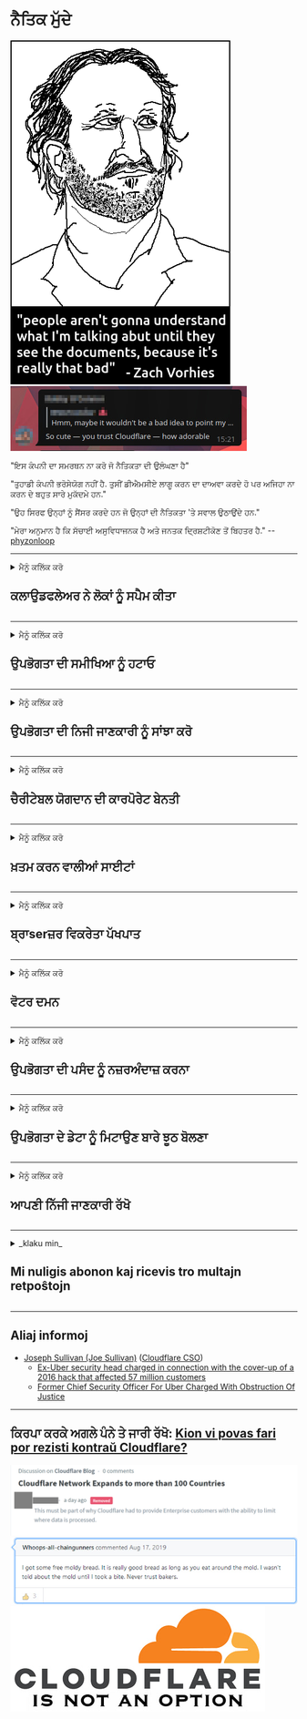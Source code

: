 # ਨੈਤਿਕ ਮੁੱਦੇ

![](../image/itsreallythatbad.jpg)
![](../image/telegram/c81238387627b4bfd3dcd60f56d41626.jpg)

"ਇਸ ਕੰਪਨੀ ਦਾ ਸਮਰਥਨ ਨਾ ਕਰੋ ਜੋ ਨੈਤਿਕਤਾ ਦੀ ਉਲੰਘਣਾ ਹੈ"

"ਤੁਹਾਡੀ ਕੰਪਨੀ ਭਰੋਸੇਯੋਗ ਨਹੀਂ ਹੈ. ਤੁਸੀਂ ਡੀਐਮਸੀਏ ਲਾਗੂ ਕਰਨ ਦਾ ਦਾਅਵਾ ਕਰਦੇ ਹੋ ਪਰ ਅਜਿਹਾ ਨਾ ਕਰਨ ਦੇ ਬਹੁਤ ਸਾਰੇ ਮੁਕੱਦਮੇ ਹਨ."

"ਉਹ ਸਿਰਫ ਉਨ੍ਹਾਂ ਨੂੰ ਸੈਂਸਰ ਕਰਦੇ ਹਨ ਜੋ ਉਨ੍ਹਾਂ ਦੀ ਨੈਤਿਕਤਾ 'ਤੇ ਸਵਾਲ ਉਠਾਉਂਦੇ ਹਨ."

"ਮੇਰਾ ਅਨੁਮਾਨ ਹੈ ਕਿ ਸੱਚਾਈ ਅਸੁਵਿਧਾਜਨਕ ਹੈ ਅਤੇ ਜਨਤਕ ਦ੍ਰਿਸ਼ਟੀਕੋਣ ਤੋਂ ਬਿਹਤਰ ਹੈ."  -- [phyzonloop](https://twitter.com/phyzonloop)


---


<details>
<summary>ਮੈਨੂੰ ਕਲਿੱਕ ਕਰੋ

## ਕਲਾਉਡਫਲੇਅਰ ਨੇ ਲੋਕਾਂ ਨੂੰ ਸਪੈਮ ਕੀਤਾ
</summary>


ਕਲਾਉਡਫਲੇਅਰ ਗੈਰ-ਕਲਾਉਡਫਲੇਅਰ ਉਪਭੋਗਤਾਵਾਂ ਨੂੰ ਸਪੈਮ ਈਮੇਲ ਭੇਜ ਰਿਹਾ ਹੈ.

- ਸਿਰਫ ਉਨ੍ਹਾਂ ਗਾਹਕਾਂ ਨੂੰ ਈਮੇਲ ਭੇਜੋ ਜਿਨ੍ਹਾਂ ਨੇ ਚੋਣ ਕੀਤੀ ਹੈ
- ਜਦੋਂ ਉਪਭੋਗਤਾ "ਰੋਕੋ" ਕਹਿੰਦਾ ਹੈ, ਤਾਂ ਈਮੇਲ ਭੇਜਣਾ ਬੰਦ ਕਰੋ

ਇਹ ਬਹੁਤ ਸੌਖਾ ਹੈ. ਪਰ ਕਲਾਉਡਫਲੇਅਰ ਦੀ ਪਰਵਾਹ ਨਹੀਂ.
ਕਲਾਉਡਫਲੇਅਰ ਨੇ ਕਿਹਾ ਕਿ ਉਨ੍ਹਾਂ ਦੀ ਸੇਵਾ ਦੀ ਵਰਤੋਂ ਨਾਲ ਸਾਰੇ ਸਪੈਮਰ ਜਾਂ ਹਮਲਾਵਰਾਂ ਨੂੰ ਰੋਕਿਆ ਜਾ ਸਕਦਾ ਹੈ.
ਕਲਾਉਡਫਲੇਅਰ ਨੂੰ ਚਾਲੂ ਕੀਤੇ ਬਿਨਾਂ ਅਸੀਂ ਕਲਾਉਡਫਲੇਅਰ ਨੂੰ ਕਿਵੇਂ ਰੋਕ ਸਕਦੇ ਹਾਂ?


| 🖼 | 🖼 |
| --- | --- |
| ![](../image/cfspam01.jpg) | ![](../image/cfspam03.jpg) |
| ![](../image/cfspam02.jpg) | ![](../image/cfspambrittany.jpg)<br>![](../image/cfspamtwtr.jpg) |

</details>

---

<details>
<summary>ਮੈਨੂੰ ਕਲਿੱਕ ਕਰੋ

## ਉਪਭੋਗਤਾ ਦੀ ਸਮੀਖਿਆ ਨੂੰ ਹਟਾਓ
</summary>


ਕਲਾਉਡਫਲੇਅਰ ਸੈਂਸਰ ਨਕਾਰਾਤਮਕ ਸਮੀਖਿਆਵਾਂ.
ਜੇ ਤੁਸੀਂ ਟਵਿੱਟਰ 'ਤੇ ਐਂਟੀ-ਕਲਾਉਡਫਲੇਅਰ ਟੈਕਸਟ ਪੋਸਟ ਕਰਦੇ ਹੋ, ਤਾਂ ਤੁਹਾਡੇ ਕੋਲ ਕਲਾਉਡਫਲੇਅਰ ਕਰਮਚਾਰੀ ਤੋਂ "ਨਹੀਂ, ਇਹ ਨਹੀਂ ਹੈ" ਸੰਦੇਸ਼ ਦੇ ਜਵਾਬ ਪ੍ਰਾਪਤ ਕਰਨ ਦਾ ਮੌਕਾ ਹੈ.
ਜੇ ਤੁਸੀਂ ਕਿਸੇ ਵੀ ਸਮੀਖਿਆ ਸਾਈਟ 'ਤੇ ਨਕਾਰਾਤਮਕ ਸਮੀਖਿਆ ਪੋਸਟ ਕਰਦੇ ਹੋ, ਤਾਂ ਉਹ ਇਸ ਨੂੰ ਸੈਂਸਰ ਕਰਨ ਦੀ ਕੋਸ਼ਿਸ਼ ਕਰਨਗੇ.


| 🖼 | 🖼 |
| --- | --- |
| ![](../image/cfcenrev_01.jpg)<br>![](../image/cfcenrev_02.jpg) | ![](../image/cfcenrev_03.jpg) |

</details>

---

<details>
<summary>ਮੈਨੂੰ ਕਲਿੱਕ ਕਰੋ

## ਉਪਭੋਗਤਾ ਦੀ ਨਿਜੀ ਜਾਣਕਾਰੀ ਨੂੰ ਸਾਂਝਾ ਕਰੋ
</summary>


ਕਲਾਉਡਫਲੇਅਰ ਵਿਚ ਭਾਰੀ ਪਰੇਸ਼ਾਨੀ ਦੀ ਸਮੱਸਿਆ ਹੈ.
ਕਲਾਉਡਫਲੇਅਰ ਉਨ੍ਹਾਂ ਦੀ ਨਿੱਜੀ ਜਾਣਕਾਰੀ ਸਾਂਝੀ ਕਰਦਾ ਹੈ ਜੋ ਮੇਜ਼ਬਾਨੀ ਵਾਲੀਆਂ ਸਾਈਟਾਂ ਬਾਰੇ ਸ਼ਿਕਾਇਤ ਕਰਦੇ ਹਨ.
ਉਹ ਕਈ ਵਾਰ ਤੁਹਾਨੂੰ ਆਪਣੀ ਸਹੀ ਆਈਡੀ ਪ੍ਰਦਾਨ ਕਰਨ ਲਈ ਕਹਿੰਦੇ ਹਨ.
ਜੇ ਤੁਸੀਂ ਪਰੇਸ਼ਾਨ ਹੋਣਾ, ਹਮਲਾ ਕਰਨਾ, ਸਵੈਪ ਕਰਨਾ ਜਾਂ ਮਾਰਨਾ ਨਹੀਂ ਚਾਹੁੰਦੇ, ਤਾਂ ਤੁਸੀਂ ਕਲਾਉਡਫਲੇਅਰਡ ਵੈਬਸਾਈਟਾਂ ਤੋਂ ਬਿਹਤਰ ਰਹੋ.


| 🖼 | 🖼 |
| --- | --- |
| ![](../image/cfdox_what.jpg) | ![](../image/cfdox_swat.jpg) |
| ![](../image/cfdox_kill.jpg) | ![](../image/cfdox_threat.jpg) |
| ![](../image/cfdox_dox.jpg) | ![](../image/cfdox_ex1.jpg) |
| ![](../image/cfabuseform.jpg) | ![](../image/cfdox_ex2.jpg) |

</details>

---

<details>
<summary>ਮੈਨੂੰ ਕਲਿੱਕ ਕਰੋ

## ਚੈਰੀਟੇਬਲ ਯੋਗਦਾਨ ਦੀ ਕਾਰਪੋਰੇਟ ਬੇਨਤੀ
</summary>


ਕਲਾਉਡਫਲੇਅਰ ਚੈਰੀਟੇਬਲ ਯੋਗਦਾਨ ਦੀ ਮੰਗ ਕਰ ਰਿਹਾ ਹੈ.
ਇਹ ਕਾਫ਼ੀ ਹੈਰਾਨ ਕਰਨ ਵਾਲੀ ਗੱਲ ਹੈ ਕਿ ਇਕ ਅਮਰੀਕੀ ਕਾਰਪੋਰੇਸ਼ਨ ਗ਼ੈਰ-ਮੁਨਾਫਾ ਸੰਗਠਨਾਂ ਦੇ ਨਾਲ-ਨਾਲ ਦਾਨ ਮੰਗੇਗੀ ਜਿਸ ਦੇ ਚੰਗੇ ਕਾਰਨ ਹਨ.
ਜੇ ਤੁਸੀਂ ਲੋਕਾਂ ਨੂੰ ਰੋਕਣਾ ਜਾਂ ਹੋਰ ਲੋਕਾਂ ਦਾ ਸਮਾਂ ਬਰਬਾਦ ਕਰਨਾ ਚਾਹੁੰਦੇ ਹੋ, ਤਾਂ ਤੁਸੀਂ ਕਲਾਉਡਫਲੇਅਰ ਕਰਮਚਾਰੀਆਂ ਲਈ ਕੁਝ ਪੀਜ਼ਾ ਮੰਗਵਾ ਸਕਦੇ ਹੋ.


![](../image/cfdonate.jpg)

</details>

---

<details>
<summary>ਮੈਨੂੰ ਕਲਿੱਕ ਕਰੋ

## ਖ਼ਤਮ ਕਰਨ ਵਾਲੀਆਂ ਸਾਈਟਾਂ
</summary>


ਜੇ ਤੁਹਾਡੀ ਸਾਈਟ ਅਚਾਨਕ ਹੇਠਾਂ ਜਾਂਦੀ ਹੈ ਤਾਂ ਤੁਸੀਂ ਕੀ ਕਰੋਗੇ?
ਅਜਿਹੀਆਂ ਖ਼ਬਰਾਂ ਹਨ ਕਿ ਕਲਾਉਡਫਲੇਅਰ ਉਪਭੋਗਤਾ ਦੀ ਕੌਂਫਿਗਰੇਸ਼ਨ ਨੂੰ ਮਿਟਾ ਰਿਹਾ ਹੈ ਜਾਂ ਬਿਨਾਂ ਕਿਸੇ ਚਿਤਾਵਨੀ ਦੇ, ਸੇਵਾ ਨੂੰ ਚੁੱਪ ਕਰ ਰਿਹਾ ਹੈ.
ਅਸੀਂ ਤੁਹਾਨੂੰ ਵਧੀਆ ਪ੍ਰਦਾਤਾ ਲੱਭਣ ਦਾ ਸੁਝਾਅ ਦਿੰਦੇ ਹਾਂ.

![](../image/cftmnt.jpg)

</details>

---

<details>
<summary>ਮੈਨੂੰ ਕਲਿੱਕ ਕਰੋ

## ਬ੍ਰਾserਜ਼ਰ ਵਿਕਰੇਤਾ ਪੱਖਪਾਤ
</summary>


ਕਲਾਉਡਫਲੇਅਰ ਫਾਇਰਫਾਕਸ ਦੀ ਵਰਤੋਂ ਕਰਨ ਵਾਲਿਆਂ ਨੂੰ ਤਰਜੀਹੀ ਇਲਾਜ਼ ਦਿੰਦਾ ਹੈ ਜਦਕਿ ਟੋਰ ਉੱਤੇ ਗੈਰ ਟੋਰ-ਬ੍ਰਾserਜ਼ਰ ਦੇ ਉਪਭੋਗਤਾਵਾਂ ਨੂੰ ਵੈਰ-ਸਲੂਕ ਕਰਦਾ ਹੈ.
ਟੋਰ ਉਪਭੋਗਤਾ ਜੋ ਸਹੀ nonੰਗ ਨਾਲ ਗੈਰ-ਮੁਕਤ ਜਾਵਾਸਕ੍ਰਿਪਟ ਨੂੰ ਚਲਾਉਣ ਤੋਂ ਇਨਕਾਰ ਕਰਦੇ ਹਨ ਉਹ ਵੀ ਵਿਰੋਧਤਾਈ ਇਲਾਜ ਪ੍ਰਾਪਤ ਕਰਦੇ ਹਨ.
ਇਹ ਪਹੁੰਚ ਅਸਮਾਨਤਾ ਇੱਕ ਨੈਟਵਰਕ ਨਿਰਪੱਖਤਾ ਦੀ ਦੁਰਵਰਤੋਂ ਅਤੇ ਸ਼ਕਤੀ ਦੀ ਦੁਰਵਰਤੋਂ ਹੈ.

![](../image/browdifftbcx.gif)

- ਖੱਬਾ: ਟੋਰ ਬਰਾserਜ਼ਰ, ਸੱਜਾ: ਕਰੋਮ. ਇੱਕੋ IP ਐਡਰੈੱਸ.

![](../image/browserdiff.jpg)

- ਖੱਬਾ: ਟੋਰ ਬਰਾserਜ਼ਰ ਜਾਵਾਸਕ੍ਰਿਪਟ ਅਸਮਰਥਿਤ, ਕੂਕੀ ਯੋਗ
- ਸੱਜਾ: ਕਰੋਮ ਜਾਵਾਸਕ੍ਰਿਪਟ ਸਮਰੱਥ, ਕੂਕੀ ਅਯੋਗ

![](../image/cfsiryoublocked.jpg)

- ਟੂ (ਕਲੀਅਰਨੈੱਟ ਆਈ.ਪੀ.) ਤੋਂ ਬਿਨਾਂ ਕਯੂਟਬ੍ਰਾਉਜ਼ਰ (ਛੋਟਾ ਬਰਾ browserਜ਼ਰ)

| ***ਬ੍ਰਾ .ਜ਼ਰ*** | ***ਪਹੁੰਚ ਦਾ ਇਲਾਜ*** |
| --- | --- |
| Tor Browser (ਜਾਵਾਸਕ੍ਰਿਪਟ ਯੋਗ) | ਪਹੁੰਚ ਦੀ ਆਗਿਆ ਹੈ |
| Firefox (ਜਾਵਾਸਕ੍ਰਿਪਟ ਯੋਗ) | ਪਹੁੰਚ ਨਿਘਾਰ |
| Chromium (ਜਾਵਾਸਕ੍ਰਿਪਟ ਯੋਗ) | ਪਹੁੰਚ ਨਿਘਾਰ |
| Chromium or Firefox (ਜਾਵਾਸਕ੍ਰਿਪਟ ਅਸਮਰਥਿਤ) | ਐਕਸੇਸ ਡਿਨਾਇਡ |
| Chromium or Firefox (ਕੂਕੀ ਅਯੋਗ) | ਐਕਸੇਸ ਡਿਨਾਇਡ |
| QuteBrowser | ਐਕਸੇਸ ਡਿਨਾਇਡ |
| lynx | ਐਕਸੇਸ ਡਿਨਾਇਡ |
| w3m | ਐਕਸੇਸ ਡਿਨਾਇਡ |
| wget | ਐਕਸੇਸ ਡਿਨਾਇਡ |


ਆਸਾਨ ਚੁਣੌਤੀ ਨੂੰ ਹੱਲ ਕਰਨ ਲਈ ਆਡੀਓ ਬਟਨ ਦੀ ਵਰਤੋਂ ਕਿਉਂ ਨਹੀਂ ਕਰਦੇ?

ਹਾਂ, ਇੱਥੇ ਇੱਕ ਆਡੀਓ ਬਟਨ ਹੈ, ਪਰ ਇਹ ਹਮੇਸ਼ਾਂ ਟੋਰ ਤੇ ਕੰਮ ਨਹੀਂ ਕਰਦਾ.
ਜਦੋਂ ਤੁਸੀਂ ਇਸ ਨੂੰ ਦਬਾਉਗੇ ਤਾਂ ਤੁਹਾਨੂੰ ਇਹ ਸੁਨੇਹਾ ਮਿਲੇਗਾ:

```
ਬਾਅਦ ਵਿੱਚ ਦੁਬਾਰਾ ਕੋਸ਼ਿਸ਼ ਕਰੋ
ਤੁਹਾਡਾ ਕੰਪਿ computerਟਰ ਜਾਂ ਨੈਟਵਰਕ ਆਟੋਮੈਟਿਕ ਪੁੱਛਗਿੱਛ ਭੇਜ ਰਿਹਾ ਹੈ.
ਸਾਡੇ ਉਪਭੋਗਤਾਵਾਂ ਨੂੰ ਸੁਰੱਖਿਅਤ ਕਰਨ ਲਈ, ਅਸੀਂ ਹੁਣੇ ਤੁਹਾਡੀ ਬੇਨਤੀ ਤੇ ਕਾਰਵਾਈ ਨਹੀਂ ਕਰ ਸਕਦੇ.
ਵਧੇਰੇ ਜਾਣਕਾਰੀ ਲਈ ਸਾਡੇ ਸਹਾਇਤਾ ਪੇਜ ਤੇ ਜਾਓ
```

</details>

---

<details>
<summary>ਮੈਨੂੰ ਕਲਿੱਕ ਕਰੋ

## ਵੋਟਰ ਦਮਨ
</summary>


ਅਮਰੀਕਾ ਦੇ ਰਾਜਾਂ ਦੇ ਵੋਟਰ ਆਪਣੀ ਰਿਹਾਇਸ਼ ਦੇ ਰਾਜ ਵਿੱਚ ਆਖਰਕਾਰ ਰਾਜ ਸੈਕਟਰੀ ਦੀ ਵੈਬਸਾਈਟ ਰਾਹੀਂ ਵੋਟ ਪਾਉਣ ਲਈ ਰਜਿਸਟਰ ਹੁੰਦੇ ਹਨ.
ਰਿਪਬਲੀਕਨ-ਨਿਯੰਤਰਿਤ ਰਾਜ ਸੈਕਟਰੀ ਦਫਤਰ ਕਲਾਉਡਫਲੇਅਰ ਦੁਆਰਾ ਸਟੇਟ ਸੈਕਟਰੀ ਦੀ ਵੈਬਸਾਈਟ ਨੂੰ ਅੱਗੇ ਵਧਾ ਕੇ ਵੋਟਰਾਂ ਦੇ ਦਮਨ ਵਿੱਚ ਸ਼ਾਮਲ ਹਨ।
ਟੌਰ ਉਪਭੋਗਤਾਵਾਂ ਨਾਲ ਕਲਾਉਡਫਲੇਅਰ ਦਾ ਵੈਰ ਵਿਰੋਧਤਾਈ, ਇਸਦੀ ਐਮਆਈਟੀਐਮ ਸਥਿਤੀ ਕੇਂਦਰੀ ਨਿਗਰਾਨੀ ਦੇ ਗਲੋਬਲ ਬਿੰਦੂ ਵਜੋਂ, ਅਤੇ ਇਸਦੀ ਨੁਕਸਾਨਦੇਹ ਭੂਮਿਕਾ ਸੰਭਾਵਿਤ ਤੌਰ ਤੇ ਸੰਭਾਵੀ ਵੋਟਰਾਂ ਨੂੰ ਰਜਿਸਟਰ ਕਰਨ ਤੋਂ ਝਿਜਕਦੀ ਹੈ.
ਖ਼ਾਸਕਰ ਲਿਬਰਲ ਗੋਪਨੀਯਤਾ ਨੂੰ ਗ੍ਰਹਿਣ ਕਰਦੇ ਹਨ.
ਵੋਟਰ ਰਜਿਸਟ੍ਰੇਸ਼ਨ ਫਾਰਮ ਵੋਟਰ ਦੀ ਰਾਜਨੀਤਿਕ ਝੁਕਾਅ, ਨਿੱਜੀ ਸਰੀਰਕ ਪਤਾ, ਸਮਾਜਿਕ ਸੁਰੱਖਿਆ ਨੰਬਰ ਅਤੇ ਜਨਮ ਤਰੀਕ ਬਾਰੇ ਸੰਵੇਦਨਸ਼ੀਲ ਜਾਣਕਾਰੀ ਇਕੱਤਰ ਕਰਦੇ ਹਨ.
ਬਹੁਤੇ ਰਾਜ ਸਿਰਫ ਉਸ ਜਨਤਕ ਜਾਣਕਾਰੀ ਨੂੰ ਜਨਤਕ ਤੌਰ ਤੇ ਉਪਲਬਧ ਕਰਦੇ ਹਨ, ਪਰ ਕਲਾਉਡਫਲੇਅਰ ਉਹ ਸਾਰੀ ਜਾਣਕਾਰੀ ਦੇਖਦਾ ਹੈ ਜਦੋਂ ਕੋਈ ਵੋਟ ਪਾਉਣ ਲਈ ਰਜਿਸਟਰ ਕਰਦਾ ਹੈ.

ਨੋਟ ਕਰੋ ਕਿ ਕਾਗਜ਼ ਦੀ ਰਜਿਸਟਰੀਕਰਣ ਕਲਾਉਡਫਲੇਅਰ ਨੂੰ ਖਰਾਬ ਨਹੀਂ ਕਰਦੀ ਹੈ ਕਿਉਂਕਿ ਰਾਜ ਦੇ ਡੇਟਾ ਐਂਟਰੀ ਸਟਾਫ ਦੇ ਕਰਮਚਾਰੀਆਂ ਦੇ ਸੱਕਤਰ ਸੰਭਾਵਤ ਤੌਰ 'ਤੇ ਡੇਟਾ ਦਾਖਲ ਕਰਨ ਲਈ ਕਲਾਉਡਫਲੇਅਰ ਦੀ ਵੈਬਸਾਈਟ ਦੀ ਵਰਤੋਂ ਕਰਨਗੇ.

| 🖼 | 🖼 |
| --- | --- |
| ![](../image/cfvotm_01.jpg) | ![](../image/cfvotm_02.jpg) |

- ਚੇਨਜ਼ ਆਰਗੇਨਾਈਜ਼ੇਸ਼ਨ ਵੋਟ ਇਕੱਤਰ ਕਰਨ ਅਤੇ ਕਾਰਵਾਈ ਕਰਨ ਲਈ ਇੱਕ ਮਸ਼ਹੂਰ ਵੈਬਸਾਈਟ ਹੈ.
“ਹਰ ਜਗ੍ਹਾ ਲੋਕ ਮੁਹਿੰਮਾਂ ਦੀ ਸ਼ੁਰੂਆਤ ਕਰ ਰਹੇ ਹਨ, ਸਮਰਥਕਾਂ ਨੂੰ ਇਕੱਤਰ ਕਰ ਰਹੇ ਹਨ, ਅਤੇ ਹੱਲ ਕੱ driveਣ ਲਈ ਫੈਸਲਾ ਲੈਣ ਵਾਲਿਆਂ ਨਾਲ ਕੰਮ ਕਰ ਰਹੇ ਹਨ.”
ਬਦਕਿਸਮਤੀ ਨਾਲ, ਬਹੁਤ ਸਾਰੇ ਲੋਕ ਕਲਾਉਡਫਲੇਅਰ ਦੇ ਹਮਲਾਵਰ ਫਿਲਟਰ ਦੇ ਕਾਰਨ change.org ਨੂੰ ਬਿਲਕੁਲ ਨਹੀਂ ਵੇਖ ਸਕਦੇ.
ਉਨ੍ਹਾਂ ਨੂੰ ਪਟੀਸ਼ਨ 'ਤੇ ਦਸਤਖਤ ਕਰਨ ਤੋਂ ਰੋਕਿਆ ਜਾ ਰਿਹਾ ਹੈ, ਇਸ ਤਰ੍ਹਾਂ ਉਨ੍ਹਾਂ ਨੂੰ ਲੋਕਤੰਤਰੀ ਪ੍ਰਕਿਰਿਆ ਤੋਂ ਬਾਹਰ ਰੱਖਣਾ.
ਹੋਰ ਨਾਨ-ਕਲਾਉਡਫਲੇਅਰ ਪਲੇਟਫਾਰਮ ਜਿਵੇਂ ਕਿ ਓਪਨ ਪਟੀਸ਼ਨ ਦਾ ਇਸਤੇਮਾਲ ਕਰਨਾ ਸਮੱਸਿਆ ਦੇ ਹੱਲ ਵਿੱਚ ਸਹਾਇਤਾ ਕਰਦਾ ਹੈ.

| 🖼 | 🖼 |
| --- | --- |
| ![](../image/changeorgasn.jpg) | ![](../image/changeorgtor.jpg) |

- ਕਲਾਉਡਫਲੇਅਰ ਦਾ "ਐਥੀਨੀਅਨ ਪ੍ਰੋਜੈਕਟ" ਰਾਜ ਅਤੇ ਸਥਾਨਕ ਚੋਣ ਵੈਬਸਾਈਟਾਂ ਨੂੰ ਮੁਫਤ ਉੱਦਮ-ਪੱਧਰ ਦੀ ਸੁਰੱਖਿਆ ਦੀ ਪੇਸ਼ਕਸ਼ ਕਰਦਾ ਹੈ.
ਉਨ੍ਹਾਂ ਨੇ ਕਿਹਾ "ਉਨ੍ਹਾਂ ਦੇ ਹਲਕੇ ਚੋਣ ਜਾਣਕਾਰੀ ਅਤੇ ਵੋਟਰ ਰਜਿਸਟ੍ਰੇਸ਼ਨ ਤੱਕ ਪਹੁੰਚ ਪ੍ਰਾਪਤ ਕਰ ਸਕਦੇ ਹਨ" ਪਰ ਇਹ ਝੂਠ ਹੈ ਕਿਉਂਕਿ ਬਹੁਤ ਸਾਰੇ ਲੋਕ ਸਾਈਟ ਨੂੰ ਬਿਲਕੁਲ ਵੀ ਵੇਖ ਨਹੀਂ ਸਕਦੇ।

</details>

---

<details>
<summary>ਮੈਨੂੰ ਕਲਿੱਕ ਕਰੋ

## ਉਪਭੋਗਤਾ ਦੀ ਪਸੰਦ ਨੂੰ ਨਜ਼ਰਅੰਦਾਜ਼ ਕਰਨਾ
</summary>


ਜੇ ਤੁਸੀਂ ਕਿਸੇ ਚੀਜ਼ ਨੂੰ ਬਾਹਰ ਕੱ .ਦੇ ਹੋ, ਤਾਂ ਤੁਸੀਂ ਉਮੀਦ ਕਰਦੇ ਹੋ ਕਿ ਤੁਹਾਨੂੰ ਇਸ ਬਾਰੇ ਕੋਈ ਈਮੇਲ ਨਹੀਂ ਮਿਲੇਗੀ.
ਕਲਾਉਡਫਲੇਅਰ ਉਪਭੋਗਤਾ ਦੀ ਪਸੰਦ ਨੂੰ ਨਜ਼ਰਅੰਦਾਜ਼ ਕਰਦਾ ਹੈ ਅਤੇ ਗਾਹਕ ਦੀ ਸਹਿਮਤੀ ਤੋਂ ਬਿਨਾਂ ਤੀਜੀ ਧਿਰ ਕਾਰਪੋਰੇਸ਼ਨਾਂ ਨਾਲ ਡਾਟਾ ਸਾਂਝਾ ਕਰਦਾ ਹੈ.
ਜੇ ਤੁਸੀਂ ਉਨ੍ਹਾਂ ਦੀ ਮੁਫਤ ਯੋਜਨਾ ਦੀ ਵਰਤੋਂ ਕਰ ਰਹੇ ਹੋ, ਤਾਂ ਉਹ ਕਈ ਵਾਰ ਤੁਹਾਨੂੰ ਈਮੇਲ ਭੇਜਦੇ ਹਨ ਜੋ ਤੁਹਾਨੂੰ ਮਾਸਿਕ ਗਾਹਕੀ ਖਰੀਦਣ ਲਈ ਆਖਦੇ ਹਨ.

![](../image/cfviopl_tp.jpg)

</details>

---

<details>
<summary>ਮੈਨੂੰ ਕਲਿੱਕ ਕਰੋ

## ਉਪਭੋਗਤਾ ਦੇ ਡੇਟਾ ਨੂੰ ਮਿਟਾਉਣ ਬਾਰੇ ਝੂਠ ਬੋਲਣਾ
</summary>


ਇਸ ਸਾਬਕਾ ਕਲਾਉਡਫਲੇਅਰ ਗਾਹਕਾਂ ਦੇ ਬਲੌਗ ਦੇ ਅਨੁਸਾਰ, ਕਲਾਉਡਫਲੇਅਰ ਖਾਤਿਆਂ ਨੂੰ ਮਿਟਾਉਣ ਬਾਰੇ ਝੂਠ ਬੋਲ ਰਿਹਾ ਹੈ.
ਅੱਜ ਕੱਲ੍ਹ, ਬਹੁਤ ਸਾਰੀਆਂ ਕੰਪਨੀਆਂ ਤੁਹਾਡੇ ਖਾਤੇ ਨੂੰ ਬੰਦ ਕਰਨ ਜਾਂ ਹਟਾਉਣ ਤੋਂ ਬਾਅਦ ਤੁਹਾਡਾ ਡੇਟਾ ਰੱਖਦੀਆਂ ਹਨ.
ਜ਼ਿਆਦਾਤਰ ਚੰਗੀ ਕੰਪਨੀਆਂ ਆਪਣੀ ਗੋਪਨੀਯਤਾ ਨੀਤੀ ਵਿਚ ਇਸ ਬਾਰੇ ਜ਼ਿਕਰ ਕਰਦੀਆਂ ਹਨ.
ਕਲਾਉਡਫਲੇਅਰ? ਨਹੀਂ

```
2019-08-05 ਕਲਾਉਡਫਲੇਅਰ ਨੇ ਮੈਨੂੰ ਪੁਸ਼ਟੀਕਰਣ ਭੇਜਿਆ ਕਿ ਉਹਨਾਂ ਨੇ ਮੇਰਾ ਖਾਤਾ ਹਟਾ ਦਿੱਤਾ ਹੈ.
2019-10-02 ਮੈਨੂੰ ਕਲਾਉਡਫਲੇਅਰ ਤੋਂ ਇੱਕ ਈਮੇਲ ਮਿਲੀ "ਕਿਉਂਕਿ ਮੈਂ ਇੱਕ ਗਾਹਕ ਹਾਂ"
```

ਕਲਾਉਡਫਲੇਅਰ ਨੂੰ "ਹਟਾਓ" ਸ਼ਬਦ ਬਾਰੇ ਨਹੀਂ ਪਤਾ ਸੀ.
ਜੇ ਇਹ ਅਸਲ ਵਿੱਚ ਹਟਾਇਆ ਜਾਂਦਾ ਹੈ, ਤਾਂ ਇਸ ਸਾਬਕਾ ਗਾਹਕ ਨੂੰ ਇੱਕ ਈਮੇਲ ਕਿਉਂ ਮਿਲਿਆ?
ਉਸਨੇ ਇਹ ਵੀ ਦੱਸਿਆ ਕਿ ਕਲਾਉਡਫਲੇਅਰ ਦੀ ਗੋਪਨੀਯਤਾ ਨੀਤੀ ਇਸ ਬਾਰੇ ਜ਼ਿਕਰ ਨਹੀਂ ਕਰਦੀ.

```
ਉਨ੍ਹਾਂ ਦੀ ਨਵੀਂ ਗੋਪਨੀਯਤਾ ਨੀਤੀ ਵਿੱਚ ਇੱਕ ਸਾਲ ਲਈ ਅੰਕੜੇ ਬਰਕਰਾਰ ਰੱਖਣ ਦਾ ਕੋਈ ਜ਼ਿਕਰ ਨਹੀਂ ਕੀਤਾ ਗਿਆ ਹੈ.
```

![](../image/cfviopl_notdel.jpg)

ਜੇ ਤੁਸੀਂ ਕਲਾਉਡਫਲੇਅਰ 'ਤੇ ਭਰੋਸਾ ਕਰ ਸਕਦੇ ਹੋ ਤਾਂ ਉਨ੍ਹਾਂ ਦੀ ਗੋਪਨੀਯਤਾ ਨੀਤੀ ਇੱਕ LIE ਹੈ?

</details>

---

<details>
<summary>ਮੈਨੂੰ ਕਲਿੱਕ ਕਰੋ

## ਆਪਣੀ ਨਿੱਜੀ ਜਾਣਕਾਰੀ ਰੱਖੋ
</summary>


ਕਲਾਉਡਫਲੇਅਰ ਖਾਤਾ ਮਿਟਾਉਣਾ ਸਖਤ ਪੱਧਰ ਦਾ ਹੈ.

```
"ਖਾਤਾ" ਸ਼੍ਰੇਣੀ ਦੀ ਵਰਤੋਂ ਕਰਦਿਆਂ ਸਹਾਇਤਾ ਟਿਕਟ ਜਮ੍ਹਾਂ ਕਰੋ,
ਅਤੇ ਸੁਨੇਹਾ ਦੇ ਮੁੱਖ ਭਾਗ ਵਿੱਚ ਖਾਤਾ ਹਟਾਉਣ ਲਈ ਬੇਨਤੀ ਕਰੋ.
ਹਟਾਉਣ ਦੀ ਬੇਨਤੀ ਕਰਨ ਤੋਂ ਪਹਿਲਾਂ ਤੁਹਾਡੇ ਖਾਤੇ ਨਾਲ ਕੋਈ ਡੋਮੇਨ ਜਾਂ ਕ੍ਰੈਡਿਟ ਕਾਰਡ ਜੁੜੇ ਹੋਣੇ ਚਾਹੀਦੇ ਹਨ.
```

ਤੁਹਾਨੂੰ ਇਹ ਪੁਸ਼ਟੀਕਰਣ ਈਮੇਲ ਪ੍ਰਾਪਤ ਹੋਏਗੀ.

![](../image/cf_deleteandkeep.jpg)

"ਅਸੀਂ ਤੁਹਾਡੀ ਹਟਾਉਣ ਦੀ ਬੇਨਤੀ 'ਤੇ ਕਾਰਵਾਈ ਸ਼ੁਰੂ ਕਰ ਦਿੱਤੀ ਹੈ" ਪਰ "ਅਸੀਂ ਤੁਹਾਡੀ ਨਿੱਜੀ ਜਾਣਕਾਰੀ ਨੂੰ ਸਟੋਰ ਕਰਨਾ ਜਾਰੀ ਰੱਖਾਂਗੇ"।

ਕੀ ਤੁਸੀਂ ਇਸ ਤੇ "ਭਰੋਸਾ" ਕਰ ਸਕਦੇ ਹੋ?

</details>

---

<details>
<summary>_klaku min_

## Mi nuligis abonon kaj ricevis tro multajn retpoŝtojn
</summary>


La uzanto nuligis sian 'Cloudflare stream' abonon kaj li ricevas retpoŝtajn memorigilojn ĉiutage por rememorigi lin pri nuligita abono.
Ne estas malaprobita butono. Kiel vi ĉesas ĉi tiun frenezon?

![](../image/barrageemailcancelsubscription.jpg)

Cloudflare diris al ĉi tiu uzanto kontakti subtenteamo kaj peti ĉiujn viajn enhavojn forigi.

- [t](https://web.archive.org/web/20210412165334/https://twitter.com/JohnHaldson/status/1381651569247088650)

</details>

---

## Aliaj informoj

- [Joseph Sullivan (Joe Sullivan)](../cloudflare_inc/cloudflare_members.md) ([Cloudflare CSO](https://twitter.com/eastdakota/status/1296522269313785862))
  - [Ex-Uber security head charged in connection with the cover-up of a 2016 hack that affected 57 million customers](https://www.businessinsider.com/uber-data-hack-security-head-joe-sullivan-charged-cover-up-2020-8)
  - [Former Chief Security Officer For Uber Charged With Obstruction Of Justice](https://www.justice.gov/usao-ndca/pr/former-chief-security-officer-uber-charged-obstruction-justice)


---

## ਕਿਰਪਾ ਕਰਕੇ ਅਗਲੇ ਪੰਨੇ ਤੇ ਜਾਰੀ ਰੱਖੋ:   [Kion vi povas fari por rezisti kontraŭ Cloudflare?](pa.action.md)

![](../image/censor_cloudflare_blogcomment.jpg)
![](../image/freemoldybread.jpg)
![](../image/cfisnotanoption.jpg)
